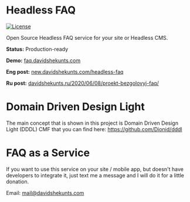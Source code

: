 # Headless FAQ
[![License](https://img.shields.io/github/license/mashape/apistatus.svg?style=flat-square)](https://github.com/Dionid/headless-faq/blob/master/LICENSE.md)

Open Source Headless FAQ service for your site or Headless CMS.

**Status:** Production-ready

**Demo:** [faq.davidshekunts.com](https://faq.davidshekunts.com)

**Eng post:** [new.davidshekunts.com/headless-faq](https://new.davidshekunts.com/headless-faq/)

**Ru post:** [davidshekunts.ru/2020/06/08/proekt-bezgolovyj-faq/](https://davidshekunts.ru/2020/06/08/proekt-bezgolovyj-faq/)

# Domain Driven Design Light

The main concept that is shown in this project is Domain Driven Design Light (DDDL) CMF that
you can find here: https://github.com/Dionid/dddl

# FAQ as a Service

If you want to use this service on your site / mobile app, but doesn't have developers to
integrate it, just text me a message and I will do it for a little donation.

Email: mail@davidshekunts.com